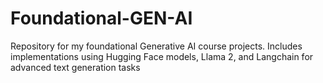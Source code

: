# Foundational-GEN-AI
Repository for my foundational Generative AI course projects. Includes implementations using Hugging Face models, Llama 2, and Langchain for advanced text generation tasks
